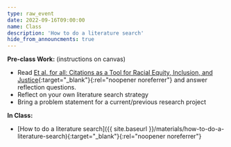 ```yaml
---
type: raw_event
date: 2022-09-16T09:00:00
name: Class
description: 'How to do a literature search'
hide_from_announcments: true
---
```


**Pre-class Work:** (instructions on canvas)
* Read [Et al. for all: Citations as a Tool for Racial Equity, Inclusion, and Justice](https://rurisi.com/citation-guide){:target="_blank"}{:rel="noopener noreferrer"} and answer reflection questions.
* Reflect on your own literature search strategy
* Bring a problem statement for a current/previous research project

**In Class:**
* [How to do a literature search]({{ site.baseurl }}/materials/how-to-do-a-literature-search){:target="_blank"}{:rel="noopener noreferrer"}
